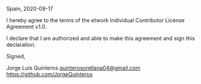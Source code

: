 
Spain, 2020-09-17

I hereby agree to the terms of the etwork Individual Contributor License
Agreement v1.0.

I declare that I am authorized and able to make this agreement and sign this
declaration.

Signed,

Jorge Luis Quinteros quinterosorellana04@gmail.com https://github.com/JorgeQuinteros
